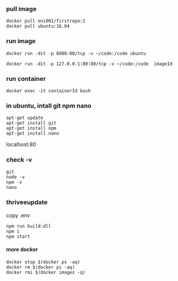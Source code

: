
### pull image
```
docker pull oni001/firstrepo:2
docker pull ubuntu:16.04
```

### run image
```
docker run -dit -p 8080:80/tcp -v ~/code:/code ubuntu

docker run -dit -p 127.0.0.1:80:80/tcp -v ~/code:/code  imageId

```

### run container
```
docker exec -it containerId bash
```

### in ubuntu, intall git npm nano 
```
apt-get update
apt-get install git  
apt-get install npm 
apt-get install nano
```

localhost:80
### check -v
```
git 
node -v
npm -v
nano
```

### thriveeupdate
copy .env

```
npm run build:dll 
npm i
npm start
```


#### more docker 

```
docker stop $(docker ps -aq)    
docker rm $(docker ps -aq)    
docker rmi $(docker images -q)   
```



